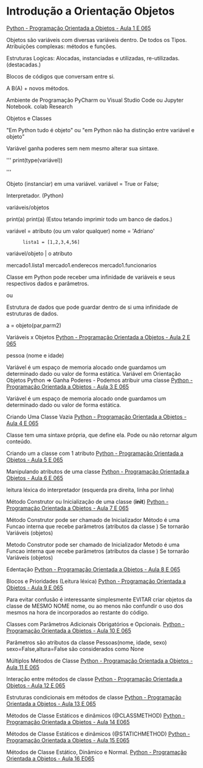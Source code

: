 # Introdução a Orientação Objetos

[Python - Programação Orientada a Objetos - Aula 1 E 065](https://youtu.be/UOQCOoRLf5k)

Objetos são variáveis com diversas variáveis dentro. De todos os Tipos.
Atribuições complexas: métodos e funções.

Estruturas Logicas: Alocadas, instanciadas e utilizadas, re-utilizadas. (destacadas.)

Blocos de códigos que conversam entre si.

A  B(A) + novos métodos.

Ambiente de Programação
PyCharm ou Visual Studio Code ou Jupyter Notebook. colab Research

Objetos e Classes

"Em Python tudo é objeto" ou "em Python não ha distinção entre variável e objeto"

Variável ganha poderes sem nem mesmo alterar sua sintaxe.

'''
print(type(variável))

'''

Objeto (instanciar) em uma variável.
variável = True or False;

Interpretador. (Python)

variáveis/objetos

print(a)
print(a) (Estou tetando imprimir todo um banco de dados.)

variável = atributo (ou um valor qualquer)
nome = 'Adriano'

          lista1 = [1,2,3,4,56]
variável/objeto | o atributo

mercado1.lista1
mercado1.enderecos
mercado1.funcionarios

Classe em Python pode receber uma infinidade de variáveis e seus
respectivos dados e parâmetros.

ou

Estrutura de dados que pode guardar dentro de si uma infinidade de estruturas de dados.

a = objeto(par,parm2)

Variáveis x Objetos
[Python - Programação Orientada a Objetos - Aula 2 E 065](https://youtu.be/mm4H8k9pYOo)

pessoa (nome e idade)

Variável é um espaço de memoria alocado onde guardamos um determinado dado ou valor de forma estática.
Variável em Orientação Objetos Python => Ganha Poderes - Podemos atribuir uma classe
[Python - Programação Orientada a Objetos - Aula 3 E 065](https://youtu.be/OSTO-l4lJhA)

Variável é um espaço de memoria alocado onde guardamos um determinado dado ou valor de forma estática.

Criando Uma Classe Vazia
[Python - Programação Orientada a Objetos - Aula 4 E 065](https://youtu.be/eQOHV0MR9yI)

Classe tem uma sintaxe própria, que define ela.
Pode ou não retornar algum conteúdo.

Criando um a classe com 1 atributo
[Python - Programação Orientada a Objetos - Aula 5 E 065](https://youtu.be/RB37fx_t9tg)

Manipulando atributos de uma classe
[Python - Programação Orientada a Objetos - Aula 6 E 065](https://youtu.be/fOKlCdBkHFQ)

leitura léxica do interpretador (esquerda pra direita, linha por linha)

Método Construtor ou Inicialização de uma classe (__init__)
[Python - Programação Orientada a Objetos - Aula 7 E 065](https://youtu.be/WB2tzrNp4mc)

Método Construtor pode ser chamado de Inicializador
Método é uma Funcao interna que recebe parâmetros (atributos da classe )
Se tornarão Variáveis (objetos)

Metodo Construtor pode ser chamado de Inicializador
Metodo é uma Funcao interna que recebe parâmetros (atributos da classe )
Se tornarão Variáveis (objetos)

Edentação
[Python - Programação Orientada a Objetos - Aula 8 E 065](https://youtu.be/qPYa9pnivCs)

Blocos e Prioridades (Leitura léxica)
[Python - Programação Orientada a Objetos - Aula 9 E 065](https://youtu.be/-_Cbyty2RZk)

Para evitar confusão é interessante simplesmente EVITAR criar objetos da classe de MESMO NOME nome, ou ao menos não confundir o uso dos mesmos na hora de incorporados ao restante do código.

Classes com Parâmetros Adicionais Obrigatórios e Opcionais.
[Python - Programação Orientada a Objetos - Aula 10 E 065](https://youtu.be/F_PUdD3YV6Y)

Parâmetros são atributos da classe
Pessoas(nome, idade, sexo)
sexo=False,altura=False são considerados como None

Múltiplos Métodos de Classe
[Python - Programação Orientada a Objetos - Aula 11 E 065](https://youtu.be/S0kZzm-vXEg)

Interação entre métodos de classe
[Python - Programação Orientada a Objetos - Aula 12 E 065](https://youtu.be/Gg6viyVYL9I)

Estruturas condicionais em métodos de classe
[Python - Programação Orientada a Objetos - Aula 13 E 065](https://youtu.be/g-iBChn1OSQ)

Métodos de Classe Estáticos e dinâmicos (@CLASSMETHOD)
[Python - Programação Orientada a Objetos - Aula 14 E065](https://youtu.be/etYtgsCrAr8)

Métodos de Classe Estáticos e dinâmicos (@STATICHMETHOD)
[Python - Programação Orientada a Objetos - Aula 15 E065](https://youtu.be/I8j1-ttu9Mk)

Métodos de Classe Estático, Dinâmico e Normal.
[Python - Programação Orientada a Objetos - Aula 16 E065](https://youtu.be/3oGjNZw2QxI)
